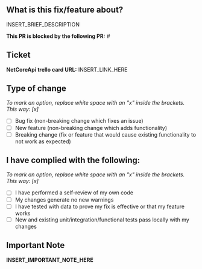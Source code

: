 ## What is this fix/feature about?
INSERT_BRIEF_DESCRIPTION

**This PR is blocked by the following PR:** #

## Ticket
**NetCoreApi trello card URL:** INSERT_LINK_HERE

## Type of change
*To mark an option, replace white space with an "x" inside the brackets. This way: [x]*

- [ ] Bug fix (non-breaking change which fixes an issue)
- [ ] New feature (non-breaking change which adds functionality)
- [ ] Breaking change (fix or feature that would cause existing functionality to not work as expected)

## I have complied with the following:
*To mark an option, replace white space with an "x" inside the brackets. This way: [x]*

- [ ] I have performed a self-review of my own code
- [ ] My changes generate no new warnings
- [ ] I have tested with data to prove my fix is effective or that my feature works
- [ ] New and existing unit/integration/functional tests pass locally with my changes

## Important Note
**INSERT_IMPORTANT_NOTE_HERE**
